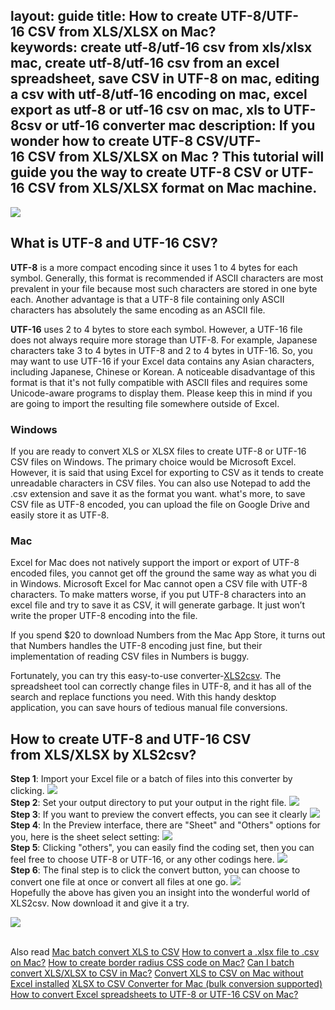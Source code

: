 layout: guide
title: How to create UTF-8/UTF-16 CSV from XLS/XLSX on Mac?    
keywords: create utf-8/utf-16 csv from xls/xlsx mac, create utf-8/utf-16 csv from an excel spreadsheet, save CSV in UTF-8 on mac, editing a csv with utf-8/utf-16 encoding on mac, excel export as utf-8 or utf-16 csv on mac, xls to UTF-8csv or utf-16 converter mac
description: If you wonder how to create UTF-8 CSV/UTF-16 CSV from XLS/XLSX on Mac ? This tutorial will guide you the way to create UTF-8 CSV or UTF-16 CSV from XLS/XLSX format on Mac machine.
---


![](img/utf-memes.jpg)
<br>
## What is UTF-8 and UTF-16 CSV?
**UTF-8** is a more compact encoding since it uses 1 to 4 bytes for each symbol. Generally, this format is recommended if ASCII characters are most prevalent in your file because most such characters are stored in one byte each. Another advantage is that a UTF-8 file containing only ASCII characters has absolutely the same encoding as an ASCII file.

**UTF-16** uses 2 to 4 bytes to store each symbol. However, a UTF-16 file does not always require more storage than UTF-8. For example, Japanese characters take 3 to 4 bytes in UTF-8 and 2 to 4 bytes in UTF-16. So, you may want to use UTF-16 if your Excel data contains any Asian characters, including Japanese, Chinese or Korean. A noticeable disadvantage of this format is that it's not fully compatible with ASCII files and requires some Unicode-aware programs to display them. Please keep this in mind if you are going to import the resulting file somewhere outside of Excel.

### Windows
If you are ready to convert XLS or XLSX files to create UTF-8 or UTF-16 CSV files on Windows. The primary choice would be Microsoft Excel. However, it is said that using Excel for exporting to CSV as it tends to create unreadable characters in CSV files. You can also use Notepad to add the .csv extension and save it as the format you want. what's more, to save CSV file as UTF-8 encoded, you can upload the file on Google Drive and easily store it as UTF-8. 

### Mac
Excel for Mac does not natively support the import or export of UTF-8 encoded files, you cannot get off the ground the same way as what you di in Windows. Microsoft Excel for Mac cannot open a CSV file with UTF-8 characters. To make matters worse, if you put UTF-8 characters into an excel file and try to save it as CSV, it will generate garbage. It just won’t write the proper UTF-8 encoding into the file.

If you spend $20 to download Numbers from the Mac App Store, it turns out that Numbers handles the UTF-8 encoding just fine, but their implementation of reading CSV files in Numbers is buggy.

Fortunately, you can try this easy-to-use converter-<a href="https://gmagon.com/products/store/xls2csv/" target="_blank" rel="nofollow me noopener noreferrer" >XLS2csv</a>. The spreadsheet tool can correctly change files in UTF-8, and it has all of the search and replace functions you need. With this handy desktop application, you can save hours of tedious manual file conversions.
<br>
## How to create UTF-8 and UTF-16 CSV from XLS/XLSX by XLS2csv?
**Step 1**: Import your Excel file or a batch of files into this converter by clicking.
![](img/xls-howdoi-1.png)
<br>
**Step 2**: Set your output directory to put your output in the right file.
![](img/xls-howdoi-2.png)
<br>
**Step 3**: If you want to preview the convert effects, you can see it clearly 
![](img/xls-howdoi-3.png)
<br>
**Step 4**: In the Preview interface, there are "Sheet" and "Others" options for you, here is the sheet select setting:
![](img/xls-howdoi-3-1.png)
<br>
**Step 5**: Clicking "others", you can easily find the coding set, then you can feel free to choose UTF-8 or UTF-16, or any other codings here. 
![](img/utf-8.png)
<br>
**Step 6**: The final step is to click the convert button, you can choose to convert one file at once or convert all files at one go.
![](img/xls-howdoi-4.png)
<br>
Hopefully the above has given you an insight into the wonderful world of XLS2csv. Now download it and give it a try.

<a href="../products/store/gmagon_css_maker/download.html" target="_blank" rel="nofollow me noopener noreferrer" > <img src="../asset/images/free-download.png"> </a>



<br>
Also read
<a href="https://gmagon.com/guide/mac-batch-convert-xls-to-csv.html" target="_blank" rel="nofollow me noopener noreferrer" >Mac batch convert XLS to CSV</a>
<a href="https://gmagon.com/guide/how-to-convert-a-xlsx-file-to-csv-on-mac.html" target="_blank" rel="nofollow me noopener noreferrer" >How to convert a .xlsx file to .csv on Mac?</a>
<a href="https://gmagon.com/guide/create-border-radius-css-mac.html" target="_blank" rel="nofollow me noopener noreferrer" >How to create border radius CSS code on Mac?</a>
<a href="https://gmagon.com/guide/can-i-batch-convert-xls-to-csv-mac.html" target="_blank" rel="nofollow me noopener noreferrer" >Can I batch convert XLS/XLSX to CSV in Mac?</a>
<a href="https://gmagon.com/guide/convert-xls-on-mac-without-excel.html" target="_blank" rel="nofollow me noopener noreferrer" >Convert XLS to CSV on Mac without Excel installed</a>
<a href="https://gmagon.com/guide/xlsx-to-csv-converter-for-max.html" target="_blank" rel="nofollow me noopener noreferrer" >XLSX to CSV Converter for Mac (bulk conversion supported)</a>
<a href="https://gmagon.com/guide/how-to-convert-excel-to-utf-8-or-16-csv-mac.html" target="_blank" rel="nofollow me noopener noreferrer" >How to convert Excel spreadsheets to UTF-8 or UTF-16 CSV on Mac?</a>